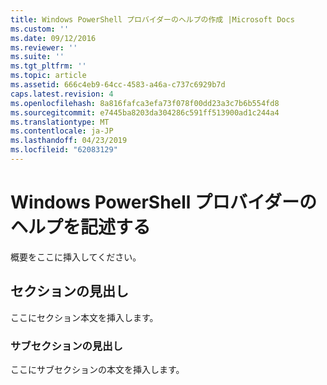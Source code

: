 ```yaml
---
title: Windows PowerShell プロバイダーのヘルプの作成 |Microsoft Docs
ms.custom: ''
ms.date: 09/12/2016
ms.reviewer: ''
ms.suite: ''
ms.tgt_pltfrm: ''
ms.topic: article
ms.assetid: 666c4eb9-64cc-4583-a46a-c737c6929b7d
caps.latest.revision: 4
ms.openlocfilehash: 8a816fafca3efa73f078f00dd23a3c7b6b554fd8
ms.sourcegitcommit: e7445ba8203da304286c591ff513900ad1c244a4
ms.translationtype: MT
ms.contentlocale: ja-JP
ms.lasthandoff: 04/23/2019
ms.locfileid: "62083129"
---
```

# <a name="writing-help-for-windows-powershell-providers"></a>Windows PowerShell プロバイダーのヘルプを記述する

概要をここに挿入してください。

## <a name="section-heading"></a>セクションの見出し

 ここにセクション本文を挿入します。

### <a name="subsection-heading"></a>サブセクションの見出し

 ここにサブセクションの本文を挿入します。